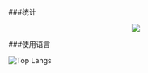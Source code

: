 ###统计

<div align="center">
	<img  src="https://github-profile-trophy.vercel.app/?username=sun0225SUN" />
</div>

###使用语言

![Top Langs](https://github-readme-stats.vercel.app/api/top-langs/?username=leipengic)
